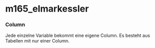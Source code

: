 # m165_elmarkessler
### Column
Jede einzelne Variable bekommt eine eigene Column.
Es besteht aus Tabellen mit nur einer Column.

